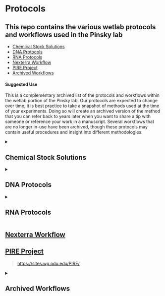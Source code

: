 Protocols
==========

## This repo contains the various wetlab protocols and workflows used in the Pinsky lab

  - [Chemical Stock Solutions](#chemical-stock-solutions)
  - [DNA Protocols](#dna-protocols)
  - [RNA Protocols](#rna-protocols) 
  - [Nexterra Workflow](#nexterra-workflow)
  - [PIRE Project](#pire-project)
  - [Archived Workflows](#archived-workflows)

#### Suggested Use

This is a complementary archived list of the protocols and workflows within the wetlab portion of the Pinsky lab. 
Our protocols are expected to change over time, it is best practice to take a snapshot of methods used at the time of your experiments.
Doing so will create an archived version of the method that you can refer back to years later when you want to share a tip with 
someone or reference your work in a manuscript. Several workflows that are no longer in-use have been archived, though these
protocols may contain useful procedures and insight into different methodologies.

<details>
<summary>

## Chemical Stock Solutions 

</summary>
<br>

### [DESS Stock Solution](dess.md)

### [EDTA Stock Solution](edta_stock.Rmd)

### [Lifton's Buffer](liftons_stock.Rmd)

### [Low TE Stock Solution](low_te_stock.Rmd)

### [NaCl Stock Solution](nacl_stock.Rmd)

### [SSC/SDS Stock Solution](sds_stock.Rmd)

### [SSC Stock Solution](ssc_stock.Rmd)

### [TE Stock Solution](te_stock.Rmd)

### [TEN Stock Solution](ten_stock.Rmd)

### [Tris-HCl Stock Solution](tris-hcl_stock.Rmd)

### [Tris-Tween Stock Solution](tris-tween_stock.Rmd)

</details>



<details>
<summary>

## DNA Protocols 

</summary>
<br>

#### Many of the protocols were created with the intention to be used for ddRADSeq. Reviewing the manufacturers' protocols is always highly recommended before beginning an experiment.

### [Baits Seq Capture](https://pinskylab.github.io/laboratory/protocols/baits.nb.html)

### [DNA Clean-Up](https://pinskylab.github.io/laboratory/protocols/ampure.nb.html)
 
### [DNA Extraction](https://pinskylab.github.io/laboratory/protocols/dna_extraction_ali.nb.html)

### [DNA Quantification](https://pinskylab.github.io/laboratory/protocols/quant_dna.nb.html)

### [Digest](https://pinskylab.github.io/laboratory/protocols/digest_dna.nb.html)

### [Ligate DNA](https://pinskylab.github.io/laboratory/protocols/ligation_ddradseq.nb.html)

### [PCR](https://pinskylab.github.io/laboratory/protocols/lib-amp_ddradseq.nb.html)

### [Pippin](https://pinskylab.github.io/laboratory/protocols/pippin.nb.html)

### [Sequencing Prep](https://pinskylab.github.io/laboratory/protocols/seq-prep_ddradseq.nb.html)


</details>


<details>
<summary>

## RNA Protocols 

</summary>
<br>

##### The protocols listed below were originally intended to be used with the [EecSeq Workflow](https://github.com/pinskylab/laboratory/tree/master/EecSeq). Please review manufacturers' protocols and workflows before starting a project.

### [Anneal Adapters](https://pinskylab.github.io/laboratory/protocols/anneal.nb.html)

### [mRNA Capture](https://pinskylab.github.io/laboratory/protocols/mrna-hyper.nb.html)

### [RNA Extraction](https://pinskylab.github.io/laboratory/protocols/dna_extraction_ali.nb.html)

### [RNA Quantification](https://pinskylab.github.io/laboratory/protocols/quant_rna.nb.html)

### [RNA Visualization](https://pinskylab.github.io/laboratory/protocols/bioanalyzer.nb.html)
    
</details>


## [Nexterra Workflow](https://github.com/pinskylab/laboratory/tree/master/Nextera)

## [PIRE Project](https://github.com/philippinespire/Welcome-README)
>https://sites.wp.odu.edu/PIRE/

<details>
<summary>

## Archived Workflows 

</summary>
<br>

### [EecSeq](https://github.com/pinskylab/laboratory/tree/master/EecSeq)
>This method was used in our Amphiprion percula clownfish project.

### [ddRADSeq](https://github.com/pinskylab/laboratory/tree/master/ddRADSeq)
> This was used in our Amphiprion clarkii clownfish project and our Paralichthys dentatus summer flounder project.

### [MRS Lab Notebook for Amphiprion clarkii](https://github.com/pinskylab/laboratory/tree/master/laboratory-notebooks)



</details>

